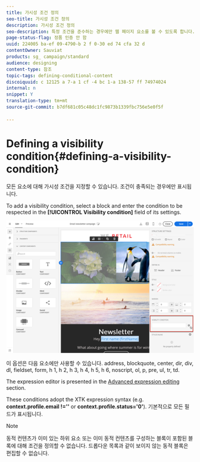 ```yaml
---
title: 가시성 조건 정의
seo-title: 가시성 조건 정의
description: 가시성 조건 정의
seo-description: 특정 조건을 준수하는 경우에만 웹 페이지 요소를 볼 수 있도록 합니다.
page-status-flag: 정품 인증 안 함
uuid: 224005 ba-ef 09-4790-b 2 f 0-30 ed 74 cfa 32 d
contentOwner: Sauviat
products: sg_ campaign/standard
audience: designing
content-type: 참조
topic-tags: defining-conditional-content
discoiquuid: c 12125 a 7-a 1 cf -4 bc 1-a 138-57 ff 74974024
internal: n
snippet: Y
translation-type: tm+mt
source-git-commit: b7df681c05c48dc1fc9873b1339fbc756e5e0f5f

---
```



# Defining a visibility condition{#defining-a-visibility-condition}

모든 요소에 대해 가시성 조건을 지정할 수 있습니다. 조건이 충족되는 경우에만 표시됩니다.

To add a visibility condition, select a block and enter the condition to be respected in the **[!UICONTROL Visibility condition]** field of its settings.

![](assets/delivery_content_5.png)

이 옵션은 다음 요소에만 사용할 수 있습니다. address, blockquote, center, dir, div, dl, fieldset, form, h 1, h 2, h 3, h 4, h 5, h 6, noscript, ol, p, pre, ul, tr, td.

The expression editor is presented in the [Advanced expression editing](../../automating/using/editing-queries.md#about-query-editor) section.

These conditions adopt the XTK expression syntax (e.g. **context.profile.email !=''** or **context.profile.status='0'**). 기본적으로 모든 필드가 표시됩니다.

>[!NOTE]
>
>동적 컨텐츠가 이미 있는 하위 요소 또는 이미 동적 컨텐츠를 구성하는 블록이 포함된 블록에 대해 조건을 정의할 수 없습니다. 드롭다운 목록과 같이 보이지 않는 동적 블록은 편집할 수 없습니다.

